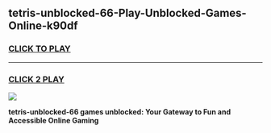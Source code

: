 
## tetris-unblocked-66-Play-Unblocked-Games-Online-k90df
<h3>
<a href="https://premium76.site?title=tetris-unblocked-66&ref=25A">CLICK TO PLAY</a></h3>
<hr>

<h3>
<a href="https://premium76.site?title=tetris-unblocked-66&ref=25A">CLICK 2 PLAY</a>
  
</h3>

<a href="https://premium76.site?title=tetris-unblocked-66&ref=25A"><img src="https://clearcache.store/games.png"></a>


**tetris-unblocked-66 games unblocked: Your Gateway to Fun and Accessible Online Gaming**
